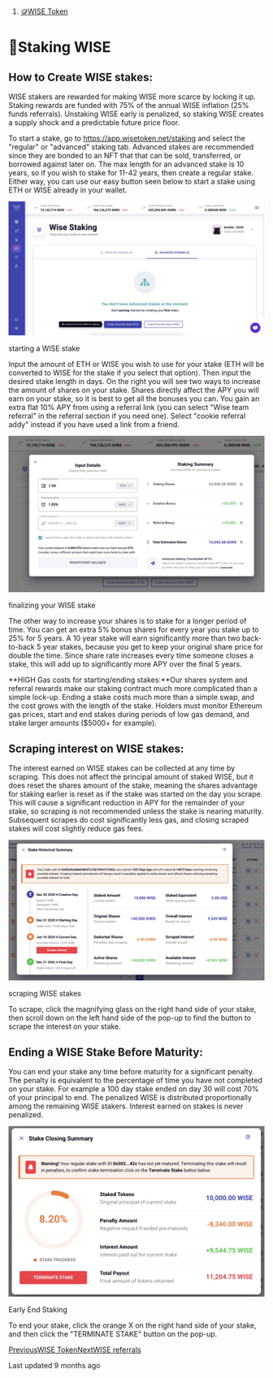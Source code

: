 1. [🪙WISE Token](/wise/wise-token)

# 🥩Staking WISE

## How to Create WISE stakes:

WISE stakers are rewarded for making WISE more scarce by locking it up. Staking rewards are funded with 75% of the annual WISE inflation (25% funds referrals). Unstaking WISE early is penalized, so staking WISE creates a supply shock and a predictable future price floor.

To start a stake, go to <https://app.wisetoken.net/staking> and select the "regular" or "advanced" staking tab. Advanced stakes are recommended since they are bonded to an NFT that that can be sold, transferred, or borrowed against later on. The max length for an advanced stake is 10 years, so if you wish to stake for 11-42 years, then create a regular stake. Either way, you can use our easy button seen below to start a stake using ETH or WISE already in your wallet.

![starting a WISE stake](staking-wise-9c344307.jpg)

starting a WISE stake

Input the amount of ETH or WISE you wish to use for your stake (ETH will be converted to WISE for the stake if you select that option). Then input the desired stake length in days. On the right you will see two ways to increase the amount of shares on your stake. Shares directly affect the APY you will earn on your stake, so it is best to get all the bonuses you can. You gain an extra flat 10% APY from using a referral link (you can select "Wise team referral" in the referral section if you need one). Select "cookie referral addy" instead if you have used a link from a friend.

![finalizing your WISE stake](staking-wise-a6fa75b2.jpg)

finalizing your WISE stake

The other way to increase your shares is to stake for a longer period of time. You can get an extra 5% bonus shares for every year you stake up to 25% for 5 years. A 10 year stake will earn significantly more than two back-to-back 5 year stakes, because you get to keep your original share price for double the time. Since share rate increases every time someone closes a stake, this will add up to significantly more APY over the final 5 years.

**HIGH Gas costs for starting/ending stakes:**Our shares system and referral rewards make our staking contract much more complicated than a simple lock-up. Ending a stake costs much more than a simple swap, and the cost grows with the length of the stake. Holders must monitor Ethereum gas prices, start and end stakes during periods of low gas demand, and stake larger amounts ($5000+ for example).

## Scraping interest on WISE stakes:

The interest earned on WISE stakes can be collected at any time by scraping. This does not affect the principal amount of staked WISE, but it does reset the shares amount of the stake, meaning the shares advantage for staking earlier is reset as if the stake was started on the day you scrape. This will cause a significant reduction in APY for the remainder of your stake, so scraping is not recommended unless the stake is nearing maturity. Subsequent scrapes do cost significantly less gas, and closing scraped stakes will cost slightly reduce gas fees.

![scraping WISE stakes](staking-wise-26dc06b4.jpg)

scraping WISE stakes

To scrape, click the magnifying glass on the right hand side of your stake, then scroll down on the left hand side of the pop-up to find the button to scrape the interest on your stake.

## Ending a WISE Stake Before Maturity:

You can end your stake any time before maturity for a significant penalty. The penalty is equivalent to the percentage of time you have not completed on your stake. For example a 100 day stake ended on day 30 will cost 70% of your principal to end. The penalized WISE is distributed proportionally among the remaining WISE stakers. Interest earned on stakes is never penalized.

![Early End Staking](staking-wise-cfffe6ee.jpg)

Early End Staking

To end your stake, click the orange X on the right hand side of your stake, and then click the "TERMINATE STAKE" button on the pop-up.

[PreviousWISE Token](/wise/wise-token)[NextWISE referrals](/wise/wise-token/wise-referrals)

Last updated 9 months ago